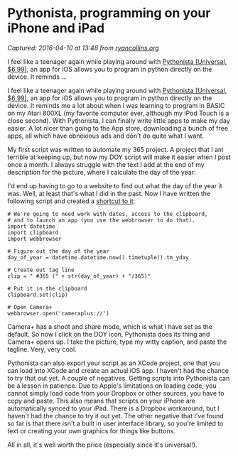 # Pythonista, programming on your iPhone and iPad

_Captured: 2016-04-10 at 13:48 from [ryancollins.org](http://ryancollins.org/2013/08/07/pythonista-programming-on-your-iphone-and-ipad/)_

I feel like a teenager again while playing around with [Pythonista (Universal, $6.99)](https://itunes.apple.com/us/app/pythonista/id528579881?mt=8), an app for iOS allows you to program in python directly on the device. It reminds ...

I feel like a teenager again while playing around with [Pythonista (Universal, $6.99)](https://itunes.apple.com/us/app/pythonista/id528579881?mt=8), an app for iOS allows you to program in python directly on the device. It reminds me a lot about when I was learning to program in BASIC on my Atari 800XL (my favorite computer ever, although my iPod Touch is a close second). With Pythonista, I can finally write little apps to make my day easier. A lot nicer than going to the App store, downloading a bunch of free apps, all which have obnoxious ads and don't do quite what I want.

My first script was written to automate my 365 project. A project that I am terrible at keeping up, but now my DOY script will make it easier when I post once a month. I always struggle with the text I add at the end of my description for the picture, where I calculate the day of the year:

I'd end up having to go to a website to find out what the day of the year it was. Well, at least that's what I did in the past. Now I have written the following script and created a [shortcut to it](http://omz-software.com/pythonista/shortcut/):
    
    
    # We're going to need work with dates, access to the clipboard,
    # and to launch an app (you use the webbrowser to do that).
    import datetime
    import clipboard
    import webbrowser
    
    # Figure out the day of the year
    day_of_year = datetime.datetime.now().timetuple().tm_yday
    
    # Create out tag line
    clip = " #365 (" + str(day_of_year) + "/365)"
    
    # Put it in the clipboard
    clipboard.set(clip)
    
    # Open Camera+
    webbrowser.open('cameraplus://')
    

Camera+ has a shoot and share mode, which is what I have set as the default. So now I click on the DOY icon, Pythonista does its thing and Camera+ opens up. I take the picture, type my witty caption, and paste the tagline. Very, very cool.

Pythonista can also export your script as an XCode project, one that you can load into XCode and create an actual iOS app. I haven't had the chance to try that out yet. A couple of negatives. Getting scripts into Pythonista can be a lesson in patience. Due to Apple's limitations on loading code, you cannot simply load code from your Dropbox or other sources, you have to copy and paste. This also means that scripts on your iPhone are automatically synced to your iPad. There is a Dropbox workaround, but I haven't had the chance to try it out yet. The other negative that I've found so far is that there isn't a built in user interface library, so you're limited to text or creating your own graphics for things like buttons.

All in all, it's well worth the price (especially since it's universal!).
